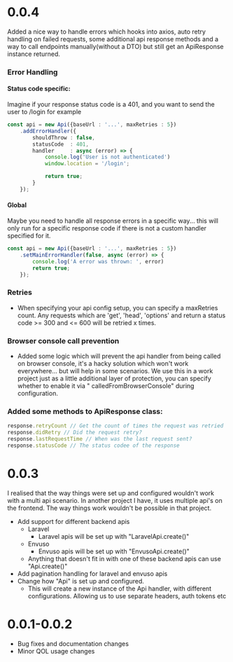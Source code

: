 # 0.0.4

Added a nice way to handle errors which hooks into axios, auto retry handling on failed requests, some additional api response methods and a way to call
endpoints manually(without a DTO) but still get an ApiResponse instance returned.

### Error Handling

#### Status code specific:

Imagine if your response status code is a 401, and you want to send the user to /login for example

```typescript
const api = new Api({baseUrl : '...', maxRetries : 5})
	.addErrorHandler({
		shouldThrow : false,
		statusCode  : 401,
		handler     : async (error) => {
			console.log('User is not authenticated')
			window.location = '/login';

			return true;
		}
	});
```

#### Global

Maybe you need to handle all response errors in a specific way... this will only run for a specific response code if there is not a custom handler specified for
it.

```typescript
const api = new Api({baseUrl : '...', maxRetries : 5})
	.setMainErrorHandler(false, async (error) => {
		console.log('A error was thrown: ', error)
		return true;
	});
```

### Retries

- When specifying your api config setup, you can specify a maxRetries count. Any requests which are 'get', 'head', 'options' and return a status code >= 300
  and <= 600 will be retried x times.

### Browser console call prevention

- Added some logic which will prevent the api handler from being called on browser console, it's a hacky solution which won't work everywhere... but will help
  in some scenarios. We use this in a work project just as a little additional layer of protection, you can specify whether to enable it via "
  calledFromBrowserConsole" during configuration.

### Added some methods to ApiResponse class:

```ts
response.retryCount // Get the count of times the request was retried
response.didRetry // Did the request retry?
response.lastRequestTime // When was the last request sent?
response.statusCode // The status codee of the response
```

# 0.0.3

I realised that the way things were set up and configured wouldn't work with a multi api scenario. In another project I have, it uses multiple api's on the
frontend. The way things work wouldn't be possible in that project.

- Add support for different backend apis
    - Laravel
        - Laravel apis will be set up with "LaravelApi.create()"
    - Envuso
        - Envuso apis will be set up with "EnvusoApi.create()"
    - Anything that doesn't fit in with one of these backend apis can use "Api.create()"
- Add pagination handling for laravel and envuso apis
- Change how "Api" is set up and configured.
    - This will create a new instance of the Api handler, with different configurations. Allowing us to use separate headers, auth tokens etc

# 0.0.1-0.0.2

- Bug fixes and documentation changes
- Minor QOL usage changes
